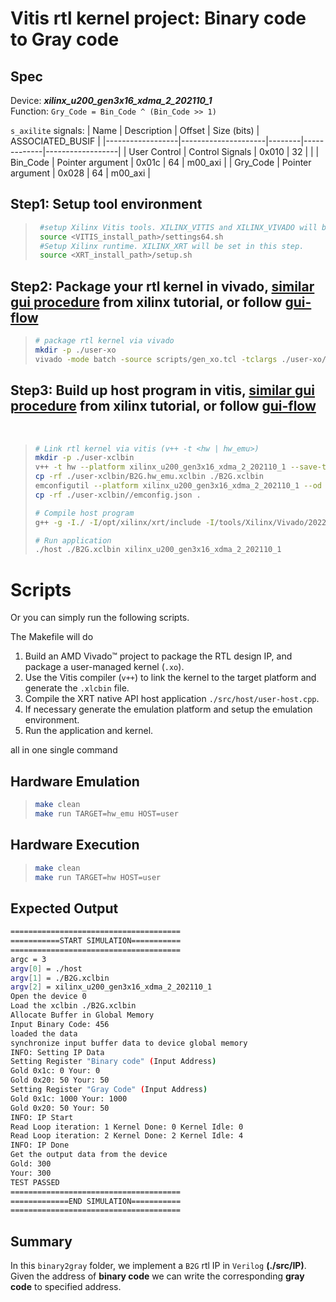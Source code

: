 # Vitis rtl kernel project: Binary code to Gray code

## Spec
Device:     ***xilinx_u200_gen3x16_xdma_2_202110_1*** <br>
Function:   `Gry_Code = Bin_Code ^ (Bin_Code >> 1)`

`s_axilite` signals:
| Name             | Description         | Offset | Size (bits) | ASSOCIATED_BUSIF |
|------------------|---------------------|--------|-------------|------------------|
| User Control     | Control Signals     | 0x010  | 32          |                  |
| Bin_Code         | Pointer argument    | 0x01c  | 64          | m00_axi          |
| Gry_Code         | Pointer argument    | 0x028  | 64          | m00_axi          |



## Step1: Setup tool environment
>   ```bash
>    #setup Xilinx Vitis tools. XILINX_VITIS and XILINX_VIVADO will be set in this step.
>    source <VITIS_install_path>/settings64.sh
>    #Setup Xilinx runtime. XILINX_XRT will be set in this step.
>    source <XRT_install_path>/setup.sh
>   ```

## Step2: Package your rtl kernel in vivado, [similar gui procedure](https://github.com/Xilinx/Vitis-Tutorials/blob/2023.2/Hardware_Acceleration/Feature_Tutorials/01-rtl_kernel_workflow/package_ip.md) from xilinx tutorial, or follow [gui-flow](./doc/gui-flow.pdf)
> ```bash
> # package rtl kernel via vivado
> mkdir -p ./user-xo
> vivado -mode batch -source scripts/gen_xo.tcl -tclargs ./user-xo/B2G.xo B2G hw xilinx_u200_gen3x16_xdma_2_202110_1
> ```

## Step3: Build up host program in vitis, [similar gui procedure](https://github.com/Xilinx/Vitis-Tutorials/blob/2023.2/Hardware_Acceleration/Feature_Tutorials/01-rtl_kernel_workflow/using_the_rtl_kernel.md) from xilinx tutorial, or follow [gui-flow](./doc/gui-flow.pdf)

<br>

> ```bash
> # Link rtl kernel via vitis (v++ -t <hw | hw_emu>)
> mkdir -p ./user-xclbin
> v++ -t hw --platform xilinx_u200_gen3x16_xdma_2_202110_1 --save-temps  -l -o ./user-xclbin/B2G.hw_emu.xclbin ./user-xo/B2G.xo
> cp -rf ./user-xclbin/B2G.hw_emu.xclbin ./B2G.xclbin
> emconfigutil --platform xilinx_u200_gen3x16_xdma_2_202110_1 --od ./user-xclbin/
> cp -rf ./user-xclbin//emconfig.json .
> 
> # Compile host program
> g++ -g -I./ -I/opt/xilinx/xrt/include -I/tools/Xilinx/Vivado/2022.1/include -Wall -O0 -g -std=c++17 -fmessage-length=0 ./src/host/user-host.cpp -o 'host' -L/opt/xilinx/xrt/lib -lxrt_coreutil -pthread -lrt -lstdc++
> 
> # Run application
> ./host ./B2G.xclbin xilinx_u200_gen3x16_xdma_2_202110_1
> ```


# Scripts
Or you can simply run the following scripts. 
<br> 

The Makefile will do <br> 
<!-- 1. Package IP from vivado to generate rtl kernel for vitis.
2. Compile host program, generate `.xclbin` for FPGA.
3. Run application -->


1. Build an AMD Vivado™ project to package the RTL design IP, and package a user-managed kernel (`.xo`).
2. Use the Vitis compiler (`v++`) to link the kernel to the target platform and generate the `.xlcbin` file.
3. Compile the XRT native API host application `./src/host/user-host.cpp`.
4. If necessary generate the emulation platform and setup the emulation environment.
5. Run the application and kernel.


all in one single command <br>
## Hardware Emulation
> ```bash
> make clean
> make run TARGET=hw_emu HOST=user
> ```

## Hardware Execution
> ```bash
> make clean
> make run TARGET=hw HOST=user
> ```

## Expected Output
```sh
======================================
===========START SIMULATION===========
======================================
argc = 3
argv[0] = ./host
argv[1] = ./B2G.xclbin
argv[2] = xilinx_u200_gen3x16_xdma_2_202110_1
Open the device 0
Load the xclbin ./B2G.xclbin
Allocate Buffer in Global Memory
Input Binary Code: 456
loaded the data
synchronize input buffer data to device global memory
INFO: Setting IP Data
Setting Register "Binary code" (Input Address)
Gold 0x1c: 0 Your: 0
Gold 0x20: 50 Your: 50
Setting Register "Gray Code" (Input Address)
Gold 0x1c: 1000 Your: 1000
Gold 0x20: 50 Your: 50
INFO: IP Start
Read Loop iteration: 1 Kernel Done: 0 Kernel Idle: 0
Read Loop iteration: 2 Kernel Done: 2 Kernel Idle: 4
INFO: IP Done
Get the output data from the device
Gold: 300
Your: 300
TEST PASSED
======================================
=============END SIMULATION===========
======================================
```

## Summary 
In this `binary2gray` folder, we implement a `B2G` rtl IP in `Verilog` **(./src/IP)**. Given the address of **binary code** we can write the corresponding **gray code** to specified address.
